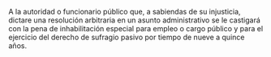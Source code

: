 A la autoridad o funcionario público que, a sabiendas de su injusticia, dictare una resolución arbitraria en un asunto administrativo se le castigará con la pena de inhabilitación especial para empleo o cargo público y para el ejercicio del derecho de sufragio pasivo por tiempo de nueve a quince años.
